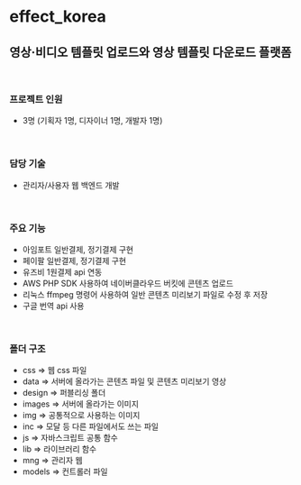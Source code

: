 # effect_korea
## 영상·비디오 템플릿 업로드와 영상 템플릿 다운로드 플랫폼

<br>

### 프로젝트 인원

- 3명 (기획자 1명, 디자이너 1명, 개발자 1명)

<br>

### 담당 기술

- 관리자/사용자 웹 백엔드 개발

<br>

### 주요 기능

- 아임포트 일반결제, 정기결제 구현
- 페이팔 일반결제, 정기결제 구현
- 유즈비 1원결제 api 연동
- AWS PHP SDK 사용하여 네이버클라우드 버킷에 콘텐츠 업로드
- 리눅스 ffmpeg 명령어 사용하여 일반 콘텐츠 미리보기 파일로 수정 후 저장
- 구글 번역 api 사용

<br>

### 폴더 구조

- css => 웹 css 파일
- data => 서버에 올라가는 콘텐츠 파일 및 콘텐츠 미리보기 영상
- design => 퍼블리싱 폴더
- images => 서버에 올라가는 이미지
- img => 공통적으로 사용하는 이미지
- inc => 모달 등 다른 파일에서도 쓰는 파일
- js => 자바스크립트 공통 함수
- lib => 라이브러리 함수
- mng => 관리자 웹
- models => 컨트롤러 파일